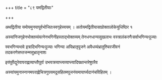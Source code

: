 +++
title = "८९ यमद्वितीयाः"

+++

अथद्वितीया यमोयमुनयापूर्वभोजितःस्वगृहेस्वयम् । अतोयमद्वितीयासाप्रोक्तालोकेयुधिष्ठिर १

अस्यांनिजगृहेनभोक्तव्यंयत्‍नेनभगिनीहस्ताद्भोक्तव्यम् तेनधनधान्यसुखलाभः वस्त्रालंकरणैःसर्वाभगिन्यःपूज्याः

स्वभगिन्यभावे इत्रादिभगिन्यःपूज्याः भगिन्या अपिभ्रातृपूजने अवैधव्यंभ्रातुश्चिरजीवनं तदकरणेसप्तजन्मसुभ्रातृनाशः

इयंपूर्वेद्युरेवापराह्णव्याप्तौपूर्वा उभयत्रव्याप्त्यव्याप्त्यादिपक्षान्तरेषुपरैव

अस्यांयमुनास्नानमपराह्णेचित्रगुपयमदूसहितमपूजनंयमायार्घ्यदानंचविहितम् ।
